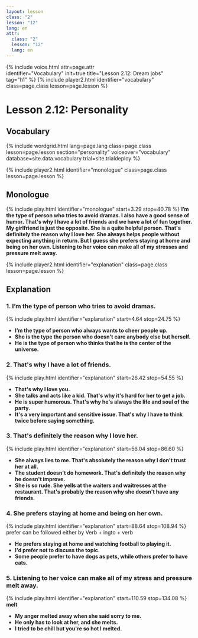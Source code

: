 ```yaml
---
layout: lesson
class: "2"
lesson: "12"	
lang: en
attr:
  class: "2"
  lesson: "12"
  lang: en
---
```


{%  include voice.html attr=page.attr   
	identifier="Vocabulary"  init=true
	title="Lesson 2.12: Dream jobs"        
    tag="h1" %}
{% include player2.html identifier="vocabulary" class=page.class lesson=page.lesson %}
# Lesson 2.12: Personality



## Vocabulary

{% include wordgrid.html lang=page.lang
    class=page.class 
    lesson=page.lesson 
    section="personality"
    voiceover="vocabulary"
    database=site.data.vocabulary 
    trial=site.trialdeploy %}



{% include player2.html identifier="monologue" class=page.class lesson=page.lesson %}
## Monologue
{% include play.html identifier="monologue" start=3.29 stop=40.78 %}
__I’m the type of person who tries to avoid dramas. I also have a good sense of humor. That's why I have a lot of friends and we have a lot of fun together. My girlfriend is just the opposite. She is a quite helpful person. That's definitely the reason why I love her. She always helps people without expecting anything in return. But I guess she prefers staying at home and being on her own. Listening to her voice can make all of my stresses and pressure melt away.__ 
 
{% include player2.html identifier="explanation" class=page.class lesson=page.lesson %}
## Explanation


### 1. I’m the type of person who tries to avoid dramas. 
{% include play.html identifier="explanation" start=4.64 stop=24.75 %}
- __I’m the type of person who always wants to cheer people up.__
- __She is the type the person who doesn't care anybody else but herself.__
- __He is the type of person who thinks that he is the center of the universe.__ 


### 2. That's why I have a lot of friends.
{% include play.html identifier="explanation" start=26.42 stop=54.55 %}
- __That's why I love you.__
- __She talks and acts like a kid. That's why it's hard for her to get a job.__
- __He is super humorous. That's why he's always the life and soul of the party.__
- __It's a very important and sensitive issue. That's why I have to think twice before saying something.__  


### 3. That's definitely the reason why I love her. 
{% include play.html identifier="explanation" start=56.04 stop=86.60 %}
- __She always lies to me. That's absolutely the reason why I don't trust her at all.__
- __The student doesn't do homework. That's definitely the reason why he doesn't improve.__
- __She is so rude. She yells at the waiters and waitresses at the restaurant. That's probably the reason why she doesn't have any friends.__  


### 4. She prefers staying at home and being on her own.
{% include play.html identifier="explanation" start=88.64 stop=108.94 %}
prefer can be followed either by Verb + ingto + verb
- __He prefers staying at home and watching football to playing it.__
- __I'd prefer not to discuss the topic.__
- __Some people prefer to have dogs as pets, while others prefer to have cats.__ 


### 5. Listening to her voice can make all of my stress and pressure melt away. 
{% include play.html identifier="explanation" start=110.59 stop=134.08 %}
__melt__
- __My anger melted away when she said sorry to me.__
- __He only has to look at her, and she melts.__
- __I tried to be chill but you're so hot I melted.__




